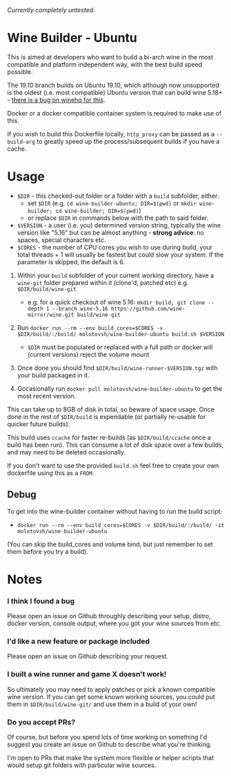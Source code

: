 _Currently completely untested._

# Wine Builder - Ubuntu

This is aimed at developers who want to build a bi-arch wine in the most compatible and platform independent way, with the best build speed possible.

The 19.10 branch builds on Ubuntu 19.10, which although now unsupported is the oldest (i.e. most compatible) Ubuntu version that can build wine 5.18+ - [there is a bug on winehq for this](https://bugs.winehq.org/show_bug.cgi?id=50039).

Docker or a docker compatible container system is required to make use of this.

If you wish to build this Dockerfile locally, `http_proxy` can be passed as a `--build-arg` to greatly speed up the process/subsequent builds if you have a cache.

# Usage

- `$DIR` - this checked-out folder or a folder with a `build` subfolder, either:
  - set `$DIR` (e.g. `cd wine-builder-ubuntu; DIR=$(pwd)` or `mkdir wine-builder; cd wine-builder; DIR=$(pwd)`)
  - or replace `$DIR` in commands below with the path to said folder.
- `$VERSION` - a user (i.e. you) determined version string, typically the wine version like "5.16" but can be almost anything - **strong advice**: no spaces, special characters etc.
- `$CORES` - the number of CPU cores you wish to use during build, your total threads + 1 will usually be fastest but could slow your system. If the parameter is skipped, the default is 6.

1) Within your `build` subfolder of your current working directory, have a `wine-git` folder prepared within it (clone'd, patched etc) e.g. `$DIR/build/wine-git`
   - e.g. for a quick checkout of wine 5.16: `mkdir build; git clone --depth 1 --branch wine-5.16 https://github.com/wine-mirror/wine.git build/wine-git`

2) Run `docker run --rm --env build_cores=$CORES -v $DIR/build/:/build/ molotovsh/wine-builder-ubuntu build.sh $VERSION`
   - `$DIR` must be populated or replaced with a full path or docker will (current versions) reject the volume mount

3) Once done you should find `$DIR/build/wine-runner-$VERSION.tgz` with your build packaged in it.

4) Occasionally run `docker pull molotovsh/wine-builder-ubuntu` to get the most recent version.

This can take up to 8GB of disk in total, so beware of space usage. Once done in the rest of `$DIR/build` is expendable (or partially re-usable for quicker future builds).

This build uses `ccache` for faster re-builds (as `$DIR/build/ccache` once a build has been run). This can consume a lot of disk space over a few builds, and may need to be deleted occasionally.

If you don't want to use the provided `build.sh` feel free to create your own dockerfile using this as a `FROM`.

## Debug

To get into the wine-builder container without having to run the build script:

- `docker run --rm --env build_cores=$CORES -v $DIR/build/:/build/ -it molotovsh/wine-builder-ubuntu`

(You can skip the build_cores and volume bind, but just remember to set them before you try a build).

# Notes

### I think I found a bug

Please open an issue on Github throughly describing your setup, distro, docker version, console output, where you got your wine sources from etc.

### I'd like a new feature or package included

Please open an issue on Github describing your request.

### I built a wine runner and game X doesn't work!

So ultimately you may need to apply patches or pick a known compatible wine version. If you can get some known working sources, you could put them in `$DIR/build/wine-git/` and use them in a build of your own!

### Do you accept PRs?

Of course, but before you spend lots of time working on something I'd suggest you create an issue on Github to describe what you're thinking.

I'm open to PRs that make the system more flexible or helper scripts that would setup git folders with particular wine sources.

